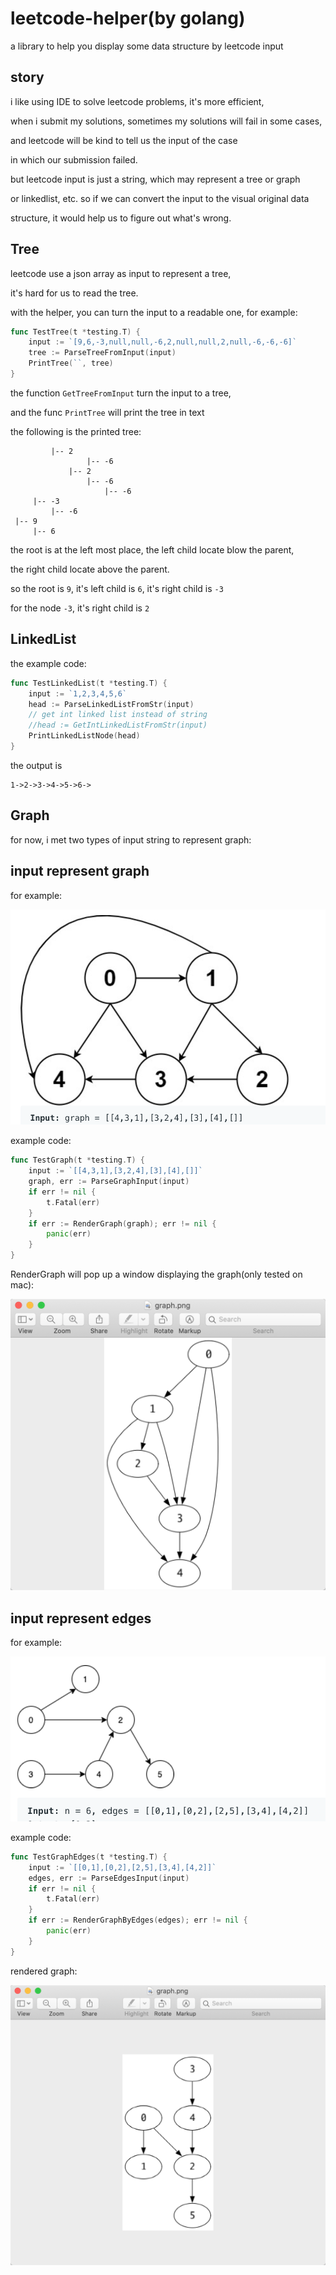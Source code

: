 # leetcode-helper(by golang)

a library to help you display some data structure by leetcode input

## story

i like using IDE to solve leetcode problems, it's more efficient,

when i submit my solutions, sometimes my solutions will fail in some cases, 

and leetcode will be kind to tell us the input of the case

in which our submission failed.

but leetcode input is just a string, which may represent a tree or graph 

or linkedlist, etc. so if we can convert the input to the visual original data

structure, it would help us to figure out what's wrong.



## Tree

leetcode use a json array as input to represent a tree,

it's hard for us to read the tree.

with the helper, you can turn the input to a readable one, for example:

```go
func TestTree(t *testing.T) {
	input := `[9,6,-3,null,null,-6,2,null,null,2,null,-6,-6,-6]`
	tree := ParseTreeFromInput(input)
	PrintTree(``, tree)
}
```

the function `GetTreeFromInput` turn the input to a tree,

and the func `PrintTree` will print the tree in text

the following is the printed tree:

```
         |-- 2
                 |-- -6
             |-- 2
                 |-- -6
                     |-- -6
     |-- -3
         |-- -6
 |-- 9
     |-- 6
```

the root is at the left most place, the left child locate blow the parent, 

the right child locate above the parent.

so the root is `9`, it's left child is `6`, it's right child is `-3`

for the node `-3`, it's right child is `2`


## LinkedList

the example code:

```go
func TestLinkedList(t *testing.T) {
	input := `1,2,3,4,5,6`
	head := ParseLinkedListFromStr(input)
	// get int linked list instead of string
	//head := GetIntLinkedListFromStr(input)
	PrintLinkedListNode(head)
}
```

the output is 
```
1->2->3->4->5->6->
```


## Graph

for now, i met two types of input string to represent graph:

## input represent graph


for example: 

![](./images/graph_example.png)


example code:

```go
func TestGraph(t *testing.T) {
	input := `[[4,3,1],[3,2,4],[3],[4],[]]`
	graph, err := ParseGraphInput(input)
	if err != nil {
		t.Fatal(err)
	}
	if err := RenderGraph(graph); err != nil {
		panic(err)
	}
}
```
RenderGraph will pop up a window  displaying the graph(only tested on mac):

![](./images/pop-up-window.png)

## input represent edges

for example:

![](./images/edges.png)

example code:

```go
func TestGraphEdges(t *testing.T) {
	input := `[[0,1],[0,2],[2,5],[3,4],[4,2]]`
	edges, err := ParseEdgesInput(input)
	if err != nil {
		t.Fatal(err)
	}
	if err := RenderGraphByEdges(edges); err != nil {
		panic(err)
	}
}
```

rendered graph:

![](./images/pop-up-window1.png)
